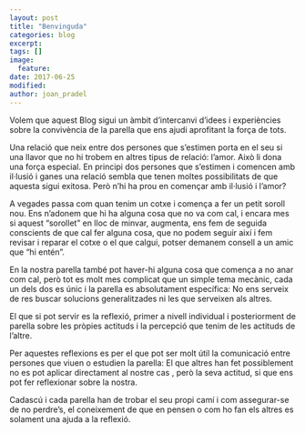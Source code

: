 ```yaml
---
layout: post
title: "Benvinguda"
categories: blog
excerpt:
tags: []
image:
  feature:
date: 2017-06-25
modified: 
author: joan_pradel
---
```


Volem que aquest Blog sigui un àmbit d’intercanvi d’idees i experiències sobre la convivència de la parella que ens ajudi aprofitant la força de tots.

Una relació que neix entre dos persones que s’estimen porta en el seu si una llavor que no hi trobem en altres tipus de relació: l’amor. Això li dona una força especial. En principi dos persones que s’estimen i comencen amb il·lusió i ganes una relació sembla que tenen moltes possibilitats de que aquesta sigui exitosa.
Però n’hi ha prou en començar amb il·lusió i l’amor?

A vegades passa com quan tenim un cotxe i comença a fer un petit soroll nou. Ens n’adonem que hi ha alguna cosa que no va com cal, i encara mes si aquest “sorollet” en lloc de minvar, augmenta, ens fem de seguida conscients de que cal fer alguna cosa, que no podem seguir així i fem revisar i reparar el cotxe o el que calgui, potser demanem consell a un amic que “hi entén”.

En la nostra parella també pot haver-hi alguna cosa que comença a no anar com cal, però tot es molt mes complicat que un simple tema mecànic, cada un dels dos es únic i la parella es absolutament específica: No ens serveix de res buscar solucions generalitzades ni les que serveixen als altres. 

El que si pot servir es la reflexió, primer a nivell individual i posteriorment de parella sobre les pròpies actituds i la percepció que tenim de les actituds de l’altre.

Per aquestes reflexions es per el que pot ser molt útil la comunicació entre persones que viuen o estudien la parella: El que altres han fet possiblement no es pot aplicar directament al nostre cas , però la seva actitud, si que ens pot fer reflexionar sobre la nostra.

Cadascú i cada parella han de trobar el seu propi camí i com assegurar-se de no perdre’s, el coneixement de que en pensen o com ho fan els altres es solament una ajuda a la reflexió.